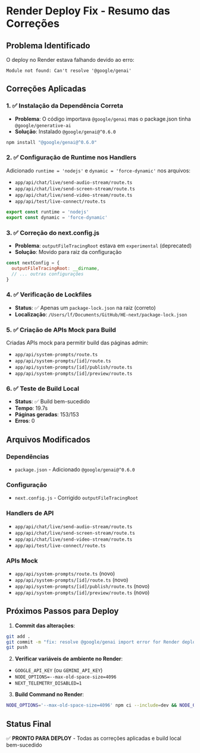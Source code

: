 # Render Deploy Fix - Resumo das Correções

## Problema Identificado
O deploy no Render estava falhando devido ao erro:
```
Module not found: Can't resolve '@google/genai'
```

## Correções Aplicadas

### 1. ✅ Instalação da Dependência Correta
- **Problema**: O código importava `@google/genai` mas o package.json tinha `@google/generative-ai`
- **Solução**: Instalado `@google/genai@^0.6.0`
```bash
npm install "@google/genai@^0.6.0"
```

### 2. ✅ Configuração de Runtime nos Handlers
Adicionado `runtime = 'nodejs'` e `dynamic = 'force-dynamic'` nos arquivos:
- `app/api/chat/live/send-audio-stream/route.ts`
- `app/api/chat/live/send-screen-stream/route.ts` 
- `app/api/chat/live/send-video-stream/route.ts`
- `app/api/test/live-connect/route.ts`

```typescript
export const runtime = 'nodejs'
export const dynamic = 'force-dynamic'
```

### 3. ✅ Correção do next.config.js
- **Problema**: `outputFileTracingRoot` estava em `experimental` (deprecated)
- **Solução**: Movido para raiz da configuração
```javascript
const nextConfig = {
  outputFileTracingRoot: __dirname,
  // ... outras configurações
}
```

### 4. ✅ Verificação de Lockfiles
- **Status**: ✅ Apenas um `package-lock.json` na raiz (correto)
- **Localização**: `/Users/lf/Documents/GitHub/HE-next/package-lock.json`

### 5. ✅ Criação de APIs Mock para Build
Criadas APIs mock para permitir build das páginas admin:
- `app/api/system-prompts/route.ts`
- `app/api/system-prompts/[id]/route.ts`
- `app/api/system-prompts/[id]/publish/route.ts`
- `app/api/system-prompts/[id]/preview/route.ts`

### 6. ✅ Teste de Build Local
- **Status**: ✅ Build bem-sucedido
- **Tempo**: 19.7s
- **Páginas geradas**: 153/153
- **Erros**: 0

## Arquivos Modificados

### Dependências
- `package.json` - Adicionado `@google/genai@^0.6.0`

### Configuração
- `next.config.js` - Corrigido `outputFileTracingRoot`

### Handlers de API
- `app/api/chat/live/send-audio-stream/route.ts`
- `app/api/chat/live/send-screen-stream/route.ts`
- `app/api/chat/live/send-video-stream/route.ts`
- `app/api/test/live-connect/route.ts`

### APIs Mock
- `app/api/system-prompts/route.ts` (novo)
- `app/api/system-prompts/[id]/route.ts` (novo)
- `app/api/system-prompts/[id]/publish/route.ts` (novo)
- `app/api/system-prompts/[id]/preview/route.ts` (novo)

## Próximos Passos para Deploy

1. **Commit das alterações**:
```bash
git add .
git commit -m "fix: resolve @google/genai import error for Render deploy"
git push
```

2. **Verificar variáveis de ambiente no Render**:
- `GOOGLE_API_KEY` (ou `GEMINI_API_KEY`)
- `NODE_OPTIONS=--max-old-space-size=4096`
- `NEXT_TELEMETRY_DISABLED=1`

3. **Build Command no Render**:
```bash
NODE_OPTIONS='--max-old-space-size=4096' npm ci --include=dev && NODE_OPTIONS='--max-old-space-size=4096' npm run build
```

## Status Final
✅ **PRONTO PARA DEPLOY** - Todas as correções aplicadas e build local bem-sucedido
